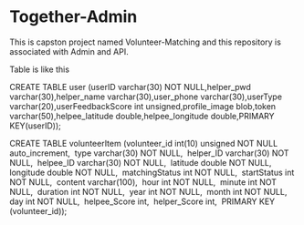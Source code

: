 # Together-Admin

This is capston project named Volunteer-Matching and this repository is associated with Admin and API.

Table is like this

CREATE TABLE user
(userID varchar(30) NOT NULL,helper_pwd varchar(30),helper_name varchar(30),user_phone varchar(30),userType varchar(20),userFeedbackScore int unsigned,profile_image blob,token varchar(50),helpee_latitude double,helpee_longitude double,PRIMARY KEY(userID));


CREATE TABLE volunteerItem
(volunteer_id int(10) unsigned NOT NULL auto_increment,  type varchar(30) NOT NULL,  helper_ID varchar(30) NOT NULL,  helpee_ID varchar(30) NOT NULL,  latitude double NOT NULL,  longitude double NOT NULL,  matchingStatus int NOT NULL,  startStatus int NOT NULL,  content varchar(100),  hour int NOT NULL,  minute int NOT NULL,  duration int NOT NULL,  year int NOT NULL,  month int NOT NULL,  day int NOT NULL,  helpee_Score int,  helper_Score int,  PRIMARY KEY (volunteer_id));
